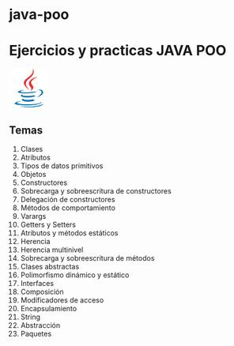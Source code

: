 # java-poo
# Ejercicios y practicas JAVA POO

<a href="https://www.java.com" target="_blank" rel="noreferrer"> <img src="https://raw.githubusercontent.com/devicons/devicon/master/icons/java/java-original.svg" alt="java" width="80" height="80"/> </a>

## Temas

1. Clases
2. Atributos
3. Tipos de datos primitivos
4. Objetos
5. Constructores
6. Sobrecarga y sobreescritura de constructores
7. Delegación de constructores
8. Métodos de comportamiento
9. Varargs
10. Getters y Setters
11. Atributos y métodos estáticos
12. Herencia
13. Herencia multinivel
14. Sobrecarga y sobreescritura de métodos
15. Clases abstractas
16. Polimorfismo dinámico y estático
17. Interfaces
18. Composición
19. Modificadores de acceso
20. Encapsulamiento
21. String
22. Abstracción
23. Paquetes
